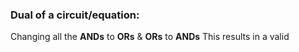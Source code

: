 ### Dual of a circuit/equation:
Changing all the **ANDs** to **ORs** & **ORs** to **ANDs**
This results in a valid 